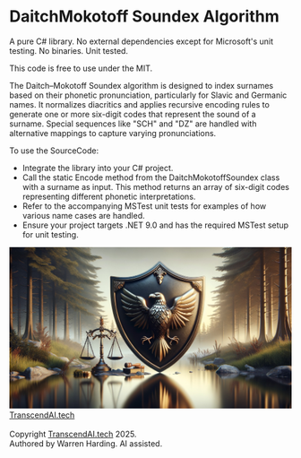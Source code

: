 # DaitchMokotoff Soundex Algorithm

A pure C# library. No external dependencies except for Microsoft's unit testing. No binaries. Unit tested.

This code is free to use under the MIT.

The Daitch–Mokotoff Soundex algorithm is designed to index surnames based on their phonetic pronunciation, particularly for Slavic and Germanic names. It normalizes diacritics and applies recursive encoding rules to generate one or more six-digit codes that represent the sound of a surname. Special sequences like "SCH" and "DZ" are handled with alternative mappings to capture varying pronunciations.

To use the SourceCode:
- Integrate the library into your C# project.
- Call the static Encode method from the DaitchMokotoffSoundex class with a surname as input. This method returns an array of six-digit codes representing different phonetic interpretations.
- Refer to the accompanying MSTest unit tests for examples of how various name cases are handled.
- Ensure your project targets .NET 9.0 and has the required MSTest setup for unit testing.

![AI Image](aiimage.jpg)
[TranscendAI.tech](https://TranscendAI.tech)<br>
<br>
Copyright [TranscendAI.tech](https://TranscendAI.tech) 2025.</br>
Authored by Warren Harding. AI assisted.